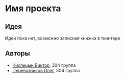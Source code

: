 # Имя проекта
## Идея
Идеи пока нет, возможно записная книжка в ткинтере


## Авторы
* [Кислицын Виктор](https://github.com/cizlota), 304 группа
* [Перевозников Олег](https://github.com/dukallis), 304 группа 
